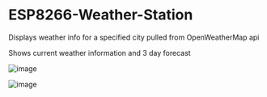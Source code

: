 # ESP8266-Weather-Station

  Displays weather info for a specified city pulled from OpenWeatherMap api

  Shows current weather information and 3 day forecast

![image](https://github.com/evanyam01/ESP8266-Weather-Station/assets/129211573/a2e2f026-36b4-4705-ab97-eaa647249dfe)

![image](https://github.com/evanyam01/ESP8266-Weather-Station/assets/129211573/e592a72a-3b25-490b-875b-c5e26bb030ef)
